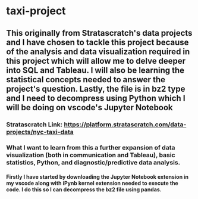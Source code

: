 # taxi-project

## This originally from Stratascratch's data projects and I have chosen to tackle this project because of the analysis and data visualization required in this project which will allow me to delve deeper into SQL and Tableau. I will also be learning the statistical concepts needed to answer the project's question. Lastly, the file is in bz2 type and I need to decompress using Python which I will be doing on vscode's Jupyter Notebook

### Stratascratch Link: https://platform.stratascratch.com/data-projects/nyc-taxi-data

### What I want to learn from this a further expansion of data visualization (both in communication and Tableau), basic statistics, Python, and diagnostic/predictive data analysis.

#### Firstly I have started by downloading the Jupyter Notebook extension in my vscode along with iPynb kernel extension needed to execute the code. I do this so I can decompress the bz2 file using pandas.
